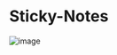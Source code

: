 # Sticky-Notes

![image](https://github.com/Akhil9368/Sticky-Notes/assets/85015174/6be73e31-a4bf-47c2-8e96-a50f2ad138d0)
